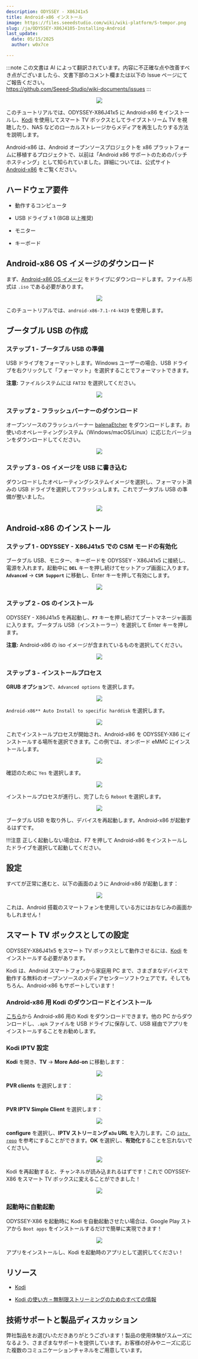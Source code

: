 ```yaml
---
description: ODYSSEY - X86J41x5
title: Android-x86 インストール
image: https://files.seeedstudio.com/wiki/wiki-platform/S-tempor.png
slug: /ja/ODYSSEY-X86J4105-Installing-Android
last_update:
  date: 05/15/2025
  author: w0x7ce

---
```

:::note
この文書は AI によって翻訳されています。内容に不正確な点や改善すべき点がございましたら、文書下部のコメント欄または以下の Issue ページにてご報告ください。  
https://github.com/Seeed-Studio/wiki-documents/issues
:::

<!-- ---
name: ODYSSEY - X86J4105
category: ODYSSEY
bzurl: https://www.seeedstudio.com/ODYSSEY-X86J4105800-p-4445.html
wikiurl: https://wiki.seeedstudio.com/ja/ODYSSEY-X86J4105-Installing-Android/
sku: 102110399
--- -->

<div align="center"><img src="https://files.seeedstudio.com/wiki/ODYSSEY-X86J4105-Installing-Android/BBC.png" /></div>

このチュートリアルでは、ODYSSEY-X86J41x5 に Android-x86 をインストールし、[Kodi](https://kodi.tv/) を使用してスマート TV ボックスとしてライブストリーム TV を視聴したり、NAS などのローカルストレージからメディアを再生したりする方法を説明します。

Android-x86 は、Android オープンソースプロジェクトを x86 プラットフォームに移植するプロジェクトで、以前は「Android x86 サポートのためのパッチホスティング」として知られていました。詳細については、公式サイト [Android-x86](https://www.android-x86.org/) をご覧ください。

## ハードウェア要件

- 動作するコンピュータ

- USB ドライブ x 1 (8GB 以上推奨)

- モニター

- キーボード

## Android-x86 OS イメージのダウンロード

まず、[Android-x86 OS イメージ](https://www.android-x86.org/download.html) をドライブにダウンロードします。ファイル形式は `.iso` である必要があります。

<div align="center"><img src="https://files.seeedstudio.com/wiki/ODYSSEY-X86J4105-Installing-Android/download.png" /></div>

このチュートリアルでは、`android-x86-7.1-r4-k419` を使用します。

## ブータブル USB の作成

### ステップ 1 - ブータブル USB の準備

USB ドライブをフォーマットします。Windows ユーザーの場合、USB ドライブを右クリックして「フォーマット」を選択することでフォーマットできます。

**注意:** ファイルシステムには `FAT32` を選択してください。

<div align="center"><img width={450} src="https://files.seeedstudio.com/wiki/ODYSSEY-X86J4105864/img/InstallingOS/formatUSB.png" /></div>

### ステップ 2 - フラッシュバーナーのダウンロード

オープンソースのフラッシュバーナー [balenaEtcher](https://www.balena.io/etcher/) をダウンロードします。お使いのオペレーティングシステム（Windows/macOS/Linux）に応じたバージョンをダウンロードしてください。

<div align="center"><img width={500} src="https://files.seeedstudio.com/wiki/ODYSSEY-X86J4105864/img/InstallingOS/etcher.jpg" /></div>

### ステップ 3 - OS イメージを USB に書き込む

ダウンロードしたオペレーティングシステムイメージを選択し、フォーマット済みの USB ドライブを選択してフラッシュします。これでブータブル USB の準備が整いました。

<div align="center"><img width={500} src="https://files.seeedstudio.com/wiki/ODYSSEY-X86J4105864/img/InstallingOS/etcherDone.png" /></div>

## Android-x86 のインストール

### ステップ 1 - ODYSSEY - X86J41x5 での CSM モードの有効化

ブータブル USB、モニター、キーボードを ODYSSEY - X86J41x5 に接続し、電源を入れます。起動中に **`DEL`** キーを押し続けてセットアップ画面に入ります。**`Advanced`** -> **`CSM Support`** に移動し、Enter キーを押して有効にします。

<div align="center"><img src="https://files.seeedstudio.com/wiki/ODYSSEY-X86J4105864/img/OpenWRT/biosSetting.jpg" /></div>

### ステップ 2 - OS のインストール

ODYSSEY - X86J41x5 を再起動し、**`F7`** キーを押し続けてブートマネージャ画面に入ります。ブータブル USB（インストーラー）を選択して Enter キーを押します。

**注意:** Android-x86 の iso イメージが含まれているものを選択してください。

<div align="center"><img width={400} src="https://files.seeedstudio.com/wiki/ODYSSEY-X86J4105864/img/OpenWRT/biosSetup.jpg" /></div>

### ステップ 3 - インストールプロセス

**GRUB オプション**で、`Advanced options` を選択します。

<div align="center"><img src="https://files.seeedstudio.com/wiki/ODYSSEY-X86J4105-Installing-Android/1.png" /></div>

`Android-x86** Auto Install to specific harddisk` を選択します。

<div align="center"><img src="https://files.seeedstudio.com/wiki/ODYSSEY-X86J4105-Installing-Android/2.png" /></div>

これでインストールプロセスが開始され、Android-x86 を ODYSSEY-X86 にインストールする場所を選択できます。この例では、オンボード eMMC にインストールします。

<div align="center"><img src="https://files.seeedstudio.com/wiki/ODYSSEY-X86J4105-Installing-Android/3.png" /></div>

確認のために `Yes` を選択します。

<div align="center"><img src="https://files.seeedstudio.com/wiki/
ODYSSEY-X86J4105-Installing-Android/4.png" /></div>

インストールプロセスが進行し、完了したら `Reboot` を選択します。

<div align="center"><img src="https://files.seeedstudio.com/wiki/ODYSSEY-X86J4105-Installing-Android/5.png" /></div>

ブータブル USB を取り外し、デバイスを再起動します。Android-x86 が起動するはずです。

!!!注意
        正しく起動しない場合は、F7 を押して Android-x86 をインストールしたドライブを選択して起動してください。

## 設定

すべてが正常に進むと、以下の画面のように Android-x86 が起動します：

<div align="center"><img src="https://files.seeedstudio.com/wiki/ODYSSEY-X86J4105-Installing-Android/home.png" /></div>

これは、Android 搭載のスマートフォンを使用している方にはおなじみの画面かもしれません！

## スマート TV ボックスとしての設定

ODYSSEY-X86J41x5 をスマート TV ボックスとして動作させるには、[Kodi](https://kodi.tv/) をインストールする必要があります。

Kodi は、Android スマートフォンから家庭用 PC まで、さまざまなデバイスで動作する無料のオープンソースのメディアセンターソフトウェアです。そしてもちろん、Android-x86 もサポートしています！

### Android-x86 用 Kodi のダウンロードとインストール

[こちら](https://mirrors.kodi.tv/releases/android/x86/)から Android-x86 用の Kodi をダウンロードできます。他の PC からダウンロードし、`.apk` ファイルを USB ドライブに保存して、USB 経由でアプリをインストールすることをお勧めします。

### Kodi IPTV 設定

**Kodi** を開き、**TV** -> **More Add-on** に移動します：

<div align="center"><img src="https://files.seeedstudio.com/wiki/ODYSSEY-X86J4105-Installing-Android/add-on.png" /></div>

**PVR clients** を選択します：

<div align="center"><img src="https://files.seeedstudio.com/wiki/ODYSSEY-X86J4105-Installing-Android/PVR.png" /></div>

**PVR IPTV Simple Client** を選択します：

<div align="center"><img src="https://files.seeedstudio.com/wiki/ODYSSEY-X86J4105-Installing-Android/iptv.png" /></div>

**configure** を選択し、**IPTV ストリーミング `m3u` URL** を入力します。この [`iptv repo`](https://github.com/iptv-org/iptv/blob/master/README.md) を参考にすることができます。**OK** を選択し、**有効化**することを忘れないでください。

<div align="center"><img src="https://files.seeedstudio.com/wiki/ODYSSEY-X86J4105-Installing-Android/config.png" /></div>

Kodi を再起動すると、チャンネルが読み込まれるはずです！これで ODYSSEY-X86 をスマート TV ボックスに変えることができました！

<div align="center"><img src="https://files.seeedstudio.com/wiki/ODYSSEY-X86J4105-Installing-Android/live.png" /></div>

### 起動時に自動起動

ODYSSEY-X86 を起動時に Kodi を自動起動させたい場合は、Google Play ストアから `Boot apps` をインストールするだけで簡単に実現できます！

<div align="center"><img src="https://files.seeedstudio.com/wiki/ODYSSEY-X86J4105-Installing-Android/boot.png" /></div>

アプリをインストールし、Kodi を起動時のアプリとして選択してください！

## リソース

- [Kodi](https://kodi.tv/)

- [Kodi の使い方 – 無制限ストリーミングのためのすべての情報](https://troypoint.com/how-to-use-kodi/)

## 技術サポートと製品ディスカッション

弊社製品をお選びいただきありがとうございます！製品の使用体験がスムーズになるよう、さまざまなサポートを提供しています。お客様の好みやニーズに応じた複数のコミュニケーションチャネルをご用意しています。

<div class="button_tech_support_container">
<a href="https://forum.seeedstudio.com/" class="button_forum"></a> 
<a href="https://www.seeedstudio.com/contacts" class="button_email"></a>
</div>

<div class="button_tech_support_container">
<a href="https://discord.gg/eWkprNDMU7" class="button_discord"></a> 
<a href="https://github.com/Seeed-Studio/wiki-documents/discussions/69" class="button_discussion"></a>
</div>